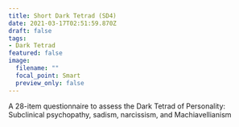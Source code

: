 ```yaml
---
title: Short Dark Tetrad (SD4)
date: 2021-03-17T02:51:59.870Z
draft: false
tags:
- Dark Tetrad
featured: false
image:
  filename: ""
  focal_point: Smart
  preview_only: false
---
```

A 28-item questionnaire to assess the Dark Tetrad of Personality: Subclinical psychopathy, sadism, narcissism, and Machiavellianism
